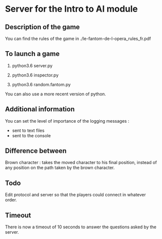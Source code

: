 # Server for the Intro to AI module

## Description of the game

You can find the rules of the game in ./le-fantom-de-l-opera_rules_fr.pdf

## To launch a game

1) python3.6 server.py

2) python3.6 inspector.py

3) python3.6 random.fantom.py

You can also use a more recent version of python.

## Additional information 

You can set the level of importance of the logging messages : 
- sent to text files
- sent to the console

## Difference between
Brown character : takes the moved character to his final position, instead of
any position on the path taken by the brown character.

## Todo

Edit protocol and server so that the players could connect in whatever order.

## Timeout

There is now a timeout of 10 seconds to answer the questions asked by the
server.
